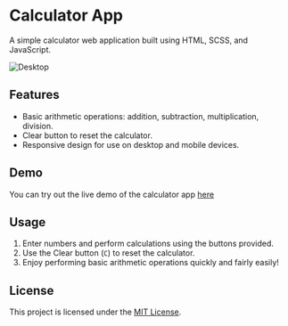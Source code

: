 # Calculator App

A simple calculator web application built using HTML, SCSS, and JavaScript.

![Desktop](Calculator.png)

## Features

- Basic arithmetic operations: addition, subtraction, multiplication, division.
- Clear button to reset the calculator.
- Responsive design for use on desktop and mobile devices.

## Demo

You can try out the live demo of the calculator app [here](https://github.com/KhylaRedd/Buttons-and-Calculators/settings/pages)


## Usage

1. Enter numbers and perform calculations using the buttons provided.
2. Use the Clear button (`C`) to reset the calculator.
3. Enjoy performing basic arithmetic operations quickly and fairly easily!


## License

This project is licensed under the [MIT License](LICENSE).

